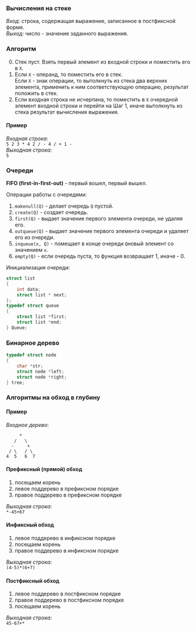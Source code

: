 ### Вычисления на стеке  
*Вход*: строка, содержащая выражение, записанное в постфиксной форме.  
*Выход*: число - значение заданного выражения.  

### Алгоритм  
0. Стек пуст. Взять первый элемент из входной строки и поместить его в `X`.  
1. Если `X` - операнд, то поместить его в стек.  
Если `X` - знак операции, то вытолкнуть из стека два верхних элемента, применить к ним соответствующую операцию, результат положить в стек.  
2. Если входная строка не исчерпана, то поместить в `X` очередной элемент входной строки и перейти на Шаг 1, иначе вытолкнуть из стека результат вычисления выражения.  
#### Пример  
*Входная строка*:  
`5 2 3 * 4 2 / - 4 / + 1 -`  
*Выходная строка*:  
`5`  

### Очереди
**FIFO (first-in-first-out)** - первый вошел, первый вышел.  

Операции работы с очередями:  
1) ```makenull(Q)``` - делает очередь `Q` пустой.  
2) ```create(Q)``` - создает очередь.  
3) ```first(Q)``` - выдает значение первого элемента очереди, не удаляя его.  
4) ```outqueue(Q)``` - выдает значение первого элемента очереди и удаляет его из очереди.  
5) ```inqueue(x, Q)``` - помещает в конце очереди `Q`новый элемент со значением `x`.  
6) ```empty(Q)``` - если очередь пуста, то функция возвращает 1, иначе - 0.  

Инициализация очереди:  
```cpp
struct list 
{
	int data;
	struct list * next;
};
typedef struct queue 
{ 
	struct list *first; 
	struct list *end;
} Queue;
```

### Бинарное дерево  
```cpp
typedef struct node
{
    char *str;
    struct node *left;
    struct node *right;
} tree;
```
### Алгоритмы на обход в глубину  
#### Пример  
*Входное дерево*:
```
     *
   /   \
  -     +
 / \   / \
4  5   6  7
```
#### **Префиксный (прямой) обход**  
1) посещаем корень  
2) левое поддерево в префиксном порядке   
3) правое поддерево в префиксном порядке   

*Выходная строка*:  
`*-45+67`  

#### **Инфиксный обход**  
1) левое поддерево в инфиксном порядке  
2) посещаем корень  
3) правое поддерево в инфиксном порядке  

*Выходная строка*:  
`(4-5)*(6+7)`

#### **Постфиксный обход**  
1) левое поддерево в постфиксном порядке  
2) правое поддерево в постфиксном порядке  
3) посещаем корень  

*Выходная строка*:  
`45-67+*`  
